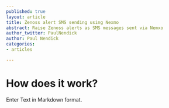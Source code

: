 ```yaml
---
published: true
layout: article
title: Zenoss alert SMS sending using Nexmo
abstract: Raise Zenoss alerts as SMS messages sent via Nemxo
author_twitter: PaulNendick
author: Paul Nendick
categories:
- articles

---
```


# How does it work?

Enter Text in Markdown format.